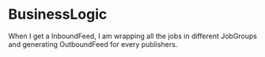 # BusinessLogic

When I get a InboundFeed, I am wrapping all the jobs in different JobGroups and generating OutboundFeed for every publishers.
